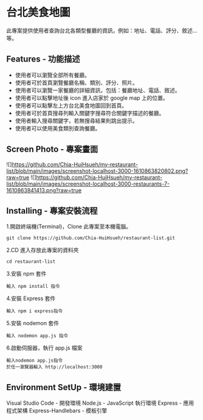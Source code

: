 # 台北美食地圖
此專案提供使用者查詢台北各類型餐廳的資訊，例如：地址、電話、評分、敘述...等。
## Features - 功能描述
* 使用者可以瀏覽全部所有餐廳。
* 使用者可於首頁瀏覽餐廳名稱、類別、評分、照片。
* 使用者可以瀏覽一家餐廳的詳細資訊，包括：餐廳地址、電話、敘述。
* 使用者可以點擊地址後 icon 進入店家於 google map 上的位置。
* 使用者可以點擊左上方台北美食地圖回到首頁。
* 使用者可於首頁搜尋列輸入關鍵字搜尋符合關鍵字描述的餐廳。
* 使用者輸入搜尋關鍵字，若無搜尋結果則跳出提示。
* 使用者可以使用美食類別查詢餐廳。
## Screen Photo - 專案畫面
![]https://github.com/Chia-HuiHsueh/my-restaurant-list/blob/main/images/screenshot-localhost-3000-1610863820802.png?raw=true
![]https://github.com/Chia-HuiHsueh/my-restaurant-list/blob/main/images/screenshot-localhost-3000-restaurants-7-1610863841413.png?raw=true

## Installing - 專案安裝流程
1.開啟終端機(Terminal)，Clone 此專案至本機電腦。
```
git clone https://github.com/Chia-HuiHsueh/restaurant-list.git
```
2.CD 進入存放此專案的資料夾
```
cd restaurant-list
```
3.安裝 npm 套件
```
輸入 npm install 指令
```
4.安裝 Express 套件
```
輸入 npm i express指令
```
5.安裝 nodemon 套件
```
輸入 nodemon app.js 指令
```
6.啟動伺服器，執行 app.js 檔案
```
輸入nodemon app.js指令
於任一瀏覽器輸入 http://localhost:3000 
```

## Environment SetUp - 環境建置
Visual Studio Code - 開發環境
Node.js - JavaScript 執行環境
Express - 應用程式架構
Express-Handlebars - 模板引擎
